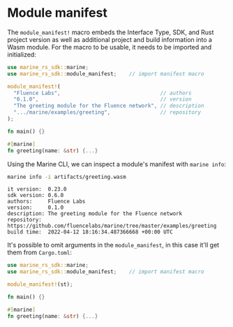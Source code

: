 # Module manifest

The `module_manifest!` macro embeds the Interface Type, SDK, and Rust project version as well as additional project and build information into a Wasm module. For the macro to be usable, it needs to be imported and initialized:

```rust
use marine_rs_sdk::marine;
use marine_rs_sdk::module_manifest;    // import manifest macro

module_manifest!(
  "Fluence Labs",                                // authors
  "0.1.0",                                       // version
  "The greeting module for the Fluence network", // description
  ".../marine/examples/greeting",                // repository
);

fn main() {}

#[marine]
fn greeting(name: &str) {...}
```

Using the Marine CLI, we can inspect a module's manifest with `marine info`:

```sh
marine info -i artifacts/greeting.wasm
```
```
it version:  0.23.0
sdk version: 0.6.0
authors:     Fluence Labs
version:     0.1.0
description: The greeting module for the Fluence network
repository:  https://github.com/fluencelabs/marine/tree/master/examples/greeting
build time:  2022-04-12 18:16:34.487366668 +00:00 UTC
```

It's possible to omit arguments in the `module_manifest`, in this case it'll get them from  `Cargo.toml`:

```rust
use marine_rs_sdk::marine;
use marine_rs_sdk::module_manifest;    // import manifest macro

module_manifest!(st);

fn main() {}

#[marine]
fn greeting(name: &str) {...}
```
